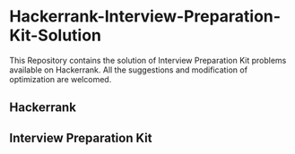 # Hackerrank-Interview-Preparation-Kit-Solution
 This Repository contains the solution of Interview Preparation Kit problems available on Hackerrank.
 All the suggestions and modification of optimization are welcomed.
 ## Hackerrank
 ## Interview Preparation Kit
